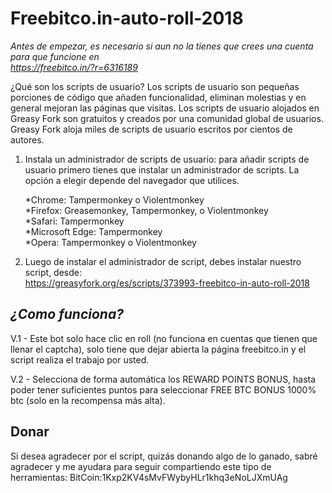 # Freebitco.in-auto-roll-2018
*Antes de empezar, es necesario si aun no la tienes que crees una cuenta para que funcione en <br/> https://freebitco.in/?r=6316189*

¿Qué son los scripts de usuario?
Los scripts de usuario son pequeñas porciones de código que añaden funcionalidad, eliminan molestias y en general mejoran las páginas que visitas. Los scripts de usuario alojados en Greasy Fork son gratuitos y creados por una comunidad global de usuarios. Greasy Fork aloja miles de scripts de usuario escritos por cientos de autores.

1) Instala un administrador de scripts de usuario: para añadir scripts de usuario primero tienes que instalar un administrador de scripts. La opción a elegir depende del navegador que utilices.

    *Chrome: Tampermonkey o Violentmonkey <br/>
    *Firefox: Greasemonkey, Tampermonkey, o Violentmonkey<br/>
    *Safari: Tampermonkey<br/>
    *Microsoft Edge: Tampermonkey<br/>
    *Opera: Tampermonkey o Violentmonkey<br/>

2) Luego de instalar el administrador de script, debes instalar nuestro script, desde:<br/>
https://greasyfork.org/es/scripts/373993-freebitco-in-auto-roll-2018

## *¿Como funciona?*
V.1 - Este bot solo hace clic en roll (no funciona en cuentas que tienen que llenar el captcha), solo tiene que dejar abierta la página freebitco.in y el script realiza el trabajo por usted.

V.2 - Selecciona de forma automática los REWARD POINTS BONUS, hasta poder tener suficientes puntos para seleccionar FREE BTC BONUS 1000% btc (solo en la recompensa más alta).

## **Donar**

Si desea agradecer por el script, quizás donando algo de lo ganado, sabré agradecer y me ayudara para seguir compartiendo este tipo de herramientas: BitCoin:1Kxp2KV4sMvFWybyHLr1khq3eNoLJXmUAg

